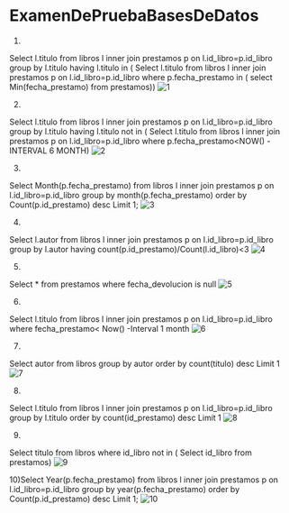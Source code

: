 # ExamenDePruebaBasesDeDatos
1)
Select l.titulo 
from libros l inner join prestamos p on l.id_libro=p.id_libro
group by l.titulo
having l.titulo in (
Select l.titulo from libros l inner join prestamos p on l.id_libro=p.id_libro
where p.fecha_prestamo in (
select Min(fecha_prestamo) from prestamos))
![1](https://github.com/Marcgb2003/ExamenDePruebaBasesDeDatos/assets/122601138/a7baa6d9-1334-44fb-8017-eb92a5f6c766)

2)
Select l.titulo 
from libros l inner join prestamos p on l.id_libro=p.id_libro
group by l.titulo
having l.titulo not in (
Select l.titulo from libros l inner join prestamos p on l.id_libro=p.id_libro
where p.fecha_prestamo<NOW() - INTERVAL 6 MONTH)
![2](https://github.com/Marcgb2003/ExamenDePruebaBasesDeDatos/assets/122601138/a1ef0252-ba75-4d5a-afd0-57f34adfc1be)

3)
Select Month(p.fecha_prestamo)
from libros l inner join prestamos p on l.id_libro=p.id_libro
group by month(p.fecha_prestamo)
order by Count(p.id_prestamo) desc
Limit 1;
![3](https://github.com/Marcgb2003/ExamenDePruebaBasesDeDatos/assets/122601138/83acbc28-706c-492a-b6d0-9696793b426b)

4)
Select l.autor 
from libros l inner join prestamos p on l.id_libro=p.id_libro
group by l.autor
having count(p.id_prestamo)/Count(l.id_libro)<3
![4](https://github.com/Marcgb2003/ExamenDePruebaBasesDeDatos/assets/122601138/ce21f1da-01b4-4833-bee2-f45c547880ae)

5)
Select * from prestamos
where fecha_devolucion is null
![5](https://github.com/Marcgb2003/ExamenDePruebaBasesDeDatos/assets/122601138/c2b205c3-d514-42b5-91f2-4966ac8f92e8)

6)
Select l.titulo
from libros l inner join prestamos p on l.id_libro=p.id_libro
where fecha_prestamo< Now() -Interval 1 month
![6](https://github.com/Marcgb2003/ExamenDePruebaBasesDeDatos/assets/122601138/e7287c4e-cfc2-4342-9d10-6b6772b766a6)

7)
Select autor
from libros
group by autor
order by count(titulo) desc
Limit 1
![7](https://github.com/Marcgb2003/ExamenDePruebaBasesDeDatos/assets/122601138/23ce8ce3-09c4-47c3-af7a-0bf7c1060ad9)

8)
Select l.titulo
from libros l inner join prestamos p on l.id_libro=p.id_libro
group by l.titulo
order by count(id_prestamo) desc 
Limit 1
![8](https://github.com/Marcgb2003/ExamenDePruebaBasesDeDatos/assets/122601138/a0eab06b-ff10-4ddd-b9bd-8e566c96a6a6)

9)
Select titulo 
from libros where id_libro not in (
Select id_libro
from prestamos)
![9](https://github.com/Marcgb2003/ExamenDePruebaBasesDeDatos/assets/122601138/3dae4871-2147-4c07-a1a7-719328b24d76)

10)Select Year(p.fecha_prestamo)
from libros l inner join prestamos p on l.id_libro=p.id_libro
group by year(p.fecha_prestamo)
order by Count(p.id_prestamo) desc
Limit 1;
![10](https://github.com/Marcgb2003/ExamenDePruebaBasesDeDatos/assets/122601138/9e6844e3-770c-4371-8cf2-6fb5bd81c887)

